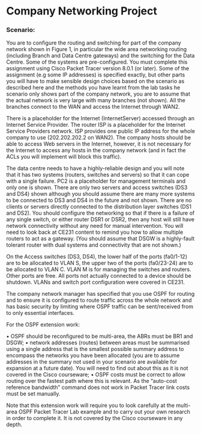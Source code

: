 # Company Networking Project



### Scenario:
You are to configure the routing and switching for part of the company network shown in Figure 1, in particular 
the wide area networking routing (including Branch and Data Centre gateways) and the switching for the Data 
Centre. Some of the systems are pre-configured. You must complete this assignment using Cisco Packet Tracer 
version 8.0.1 (or later). Some of the assignment (e.g some IP addresses) is specified exactly, but other parts you 
will have to make sensible design choices based on the scenario as described here and the methods you have learnt 
from the lab tasks
he scenario only shows part of the company network, you are to assume that the actual network is very large with 
many branches (not shown). All the branches connect to the WAN and access the Internet through WAN2. 
 
There is a placeholder for the Internet (InternetServer) accessed through an Internet Service Provider. The router 
ISP is a placeholder for the Internet Service Providers network. ISP provides one public IP address for the whole 
company to use (202.202.202.2 on WAN2). The company hosts should be able to access Web servers in the 
Internet, however, it is not necessary for the Internet to access any hosts in the company network (and in fact the 
ACLs you will implement will block this traffic). 
 
The data centre needs to have a highly-reliable design and you will note that it has two systems (routers, switches 
and servers) so that it can cope with a single failure. PC2 is a placeholder for management terminals and only one 
is shown. There are only two servers and access switches (DS3 and DS4) shown although you should assume there 
are many more systems to be connected to DS3 and DS4 in the future and not shown. There are no clients or 
servers directly connected to the distribution layer switches (DS1 and DS2). You should configure the networking 
so that if there is a failure of any single switch, or either router DSR1 or DSR2, then any host will still have 
network connectivity without any need for manual intervention. You will need to look back at CE231 content to 
remind you how to allow multiple routers to act as a gateway. (You should assume that DSGW is a highly-fault 
tolerant router with dual systems and connectivity that are not shown.) 
 
On the Access switches (DS3, DS4), the lower half of the ports (fa0/1-12) are to be allocated to VLAN S, the 
upper two of the ports (fa0/23-24) are to be allocated to VLAN C. VLAN M is for managing the switches and 
routers. Other ports are free. All ports not actually connected to a device should be shutdown. VLANs and switch 
port configuration were covered in CE231. 
 
The company network manager has specified that you use OSPF for routing and to ensure it is configured to route 
traffic across the whole network and has basic security by limiting where OSPF traffic can be sent/received from to 
only essential interfaces. 
 
For the OSPF extension work: 
 
• OSPF should be reconfigured to be multi-area, the ABRs must be BR1 and DSGW; 
• network addresses (routes) between areas must be summarised using a single address that is the smallest
possible summary address to encompass the networks you have been allocated (you are to assume 
addresses in the summary not used in your scenario are available for expansion at a future date). You will 
need to find out about this as it is not covered in the Cisco courseware; 
• OSPF costs must be correct to allow routing over the fastest path where this is relevant. As the “auto-cost 
reference bandwidth” command does not work in Packet Tracer link costs must be set manually. 
 
Note that this extension work will require you to look carefully at the multi-area OSPF Packet Tracer Lab example 
and to carry out your own research in order to complete it. It is not covered by the Cisco courseware in any depth. 
